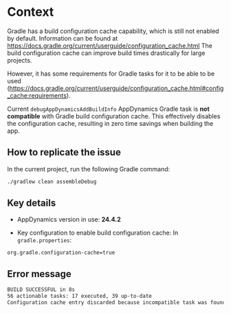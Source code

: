 # Context

Gradle has a build configuration cache capability, which is still not enabled by default. Information can be found at https://docs.gradle.org/current/userguide/configuration_cache.html
The build configuration cache can improve build times drastically for large projects. 

However, it has some requirements for Gradle tasks for it to be able to be used (https://docs.gradle.org/current/userguide/configuration_cache.html#config_cache:requirements).

Current `debugAppDynamicsAddBuildInfo` AppDynamics Gradle task is **not compatible** with Gradle build configuration cache. This effectively disables the configuration cache, resulting in zero time savings when building the app.

## How to replicate the issue

In the current project, run the following Gradle command:
```bash
./gradlew clean assembleDebug
```

## Key details

- AppDynamics version in use: **24.4.2**

- Key configuration to enable build configuration cache:
In `gradle.properties`:
```properties
org.gradle.configuration-cache=true
```

## Error message

```bash
BUILD SUCCESSFUL in 8s
56 actionable tasks: 17 executed, 39 up-to-date
Configuration cache entry discarded because incompatible task was found: ':app:debugAppDynamicsAddBuildInfo'.

```

